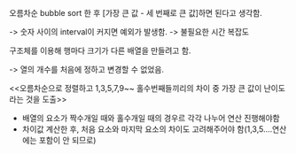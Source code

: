 오름차순 bubble sort 한 후 [가장 큰 값 - 세 번째로 큰 값]하면 된다고 생각함.

 -> 숫자 사이의 interval이 커지면 예외가 발생함.
 -> 불필요한 시간 복잡도
 
구조체를 이용해 행마다 크기가 다른 배열을 만들려고 함.

-> 열의 개수를 처음에 정하고 변경할 수 없었음.
 
 
<<오름차순으로 정렬하고 1,3,5,7,9~~ 홀수번째들끼리의 차이 중 가장 큰 값이 난이도라는 것을 도출>>
- 배열의 요소가 짝수개일 때와 홀수개일 때의 경우르 각각 나누어 연산 진행해야함
- 차이값 계산한 후, 처음 요소와 마지막 요소의 차이도 고려해주어야 함(1,3,5....연산에는 포함이 안 되므로)
